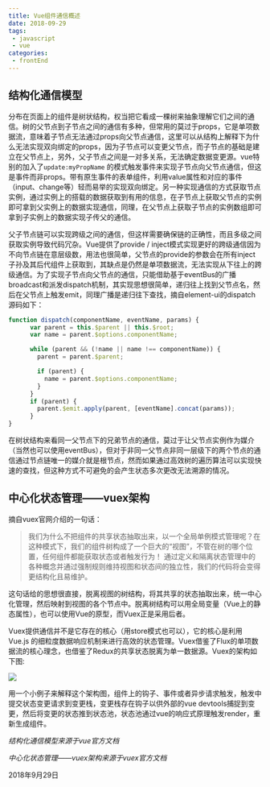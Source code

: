 ```yaml
---
title: Vue组件通信概述  
date: 2018-09-29
tags:
 - javascript
 - vue        
categories: 
 - frontEnd
---
```


## 结构化通信模型

分布在页面上的组件是树状结构，权当把它看成一棵树来抽象理解它们之间的通信。树的父节点到子节点之间的通信有多种，但常用的莫过于props，它是单项数据流，意味着子节点无法通过props向父节点通信，这里可以从结构上解释下为什么无法实现双向绑定的props，因为子节点可以变更父节点，而子节点的基础是建立在父节点上，另外，父子节点之间是一对多关系，无法确定数据变更源。vue特别的加入了`update:myPropName` 的模式触发事件来实现子节点向父节点通信，但这是事件而非props。带有原生事件的表单组件，利用value属性和对应的事件（input、change等）轻而易举的实现双向绑定。另一种实现通信的方式获取节点实例，通过实例上的搭载的数据获取到有用的信息，在子节点上获取父节点的实例即可拿到父实例上的数据实现通信，同理，在父节点上获取子节点的实例数组即可拿到子实例上的数据实现子传父的通信。

父子节点链可以实现跨级之间的通信，但这样需要确保链的正确性，而且多级之间获取实例导致代码冗杂。Vue提供了provide / inject模式实现更好的跨级通信因为不向节点链在意层级数，用法也很简单，父节点的provide的参数会在所有inject子孙及其后代组件上获取到，其缺点是仍然是单项数据流，无法实现从下往上的跨级通信。为了实现子节点向父节点的通信，只能借助基于eventBus的广播broadcast和派发dispatch机制，其实现思想很简单，递归往上找到父节点名，然后在父节点上触发emit，同理广播是递归往下查找，摘自element-ui的dispatch源码如下：

```js
function dispatch(componentName, eventName, params) {
      var parent = this.$parent || this.$root;
      var name = parent.$options.componentName;

      while (parent && (!name || name !== componentName)) {
        parent = parent.$parent;

        if (parent) {
          name = parent.$options.componentName;
        }
      }
      if (parent) {
        parent.$emit.apply(parent, [eventName].concat(params));
      }
}
```

在树状结构来看同一父节点下的兄弟节点的通信，莫过于让父节点实例作为媒介（当然也可以使用eventBus），但对于非同一父节点非同一层级下的两个节点的通信通过节点链唯一的媒介就是根节点，然而如果通过高效树的遍历算法可以实现快速的查找，但这种方式不可避免的会产生状态多次更改无法溯源的情况。

## 中心化状态管理——vuex架构

摘自vuex官网介绍的一句话：

> 我们为什么不把组件的共享状态抽取出来，以一个全局单例模式管理呢？在这种模式下，我们的组件树构成了一个巨大的“视图”，不管在树的哪个位置，任何组件都能获取状态或者触发行为！ 通过定义和隔离状态管理中的各种概念并通过强制规则维持视图和状态间的独立性，我们的代码将会变得更结构化且易维护。

这句话给的思想很直接，脱离视图的树结构，将其共享的状态抽取出来，统一中心化管理，然后映射到视图的各个节点中。脱离树结构可以用全局变量（Vue上的静态属性），也可以使用Vue的原型，而Vuex正是采用后者。

Vuex提供通信并不是它存在的核心（用store模式也可以），它的核心是利用 Vue.js 的细粒度数据响应机制来进行高效的状态管理。Vuex借鉴了Flux的单项数据流的核心理念，也借鉴了Redux的共享状态脱离为单一数据源。Vuex的架构如下图:

![](https://vuex.vuejs.org/vuex.png)

用一个小例子来解释这个架构图，组件上的钩子、事件或者异步请求触发，触发中提交状态变更请求到变更栈，变更栈存在钩子以供外部的vue devtools捕捉到变更，然后将变更的状态推到状态池，状态池通过vue的响应式原理触发render，重新生成组件。


*结构化通信模型来源于vue官方文档*

*中心化状态管理——vuex架构来源于vuex官方文档*

2018年9月29日



